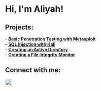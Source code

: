 <h1>Hi, I'm Aliyah!</h1>

<h2> Projects:</h2>
- <b><a href="https://github.com/aliyah1m/metasploit-pentest">Basic Penetration Testing with Metasploit</a></b>
<br>
- <b><a href="https://github.com/aliyah1m/sql-injection">SQL Injection with Kali</a></b>
<br>
- <b><a href="https://github.com/aliyah1m/activedirectory-project">Creating an Active Directory</a></b>
<br>
- <b><a href="https://github.com/aliyah1m/file-integrity-monitor">Creating a File Integrity Monitor</a></b>

<h2>Connect with me:</h2>

[<img align="left" alt="Aliyah Moad | LinkedIn" width="22px" src="https://cdn.jsdelivr.net/npm/simple-icons@v3/icons/linkedin.svg" />][linkedin]

[linkedin]: https://linkedin.com/in/aliyah-moad-04b4b8259/
